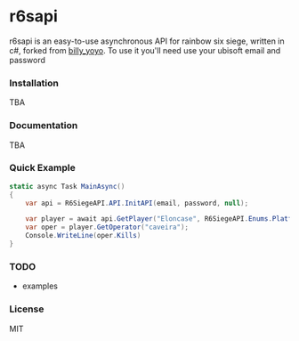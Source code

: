 # r6sapi

r6sapi is an easy-to-use asynchronous API for rainbow six siege, written in c#, forked from [billy_yoyo](https://github.com/billy-yoyo/RainbowSixSiege-Python-API). To use it you'll need use your ubisoft email and password

### Installation

TBA

### Documentation

TBA

### Quick Example

```cs
static async Task MainAsync()
{
    var api = R6SiegeAPI.API.InitAPI(email, password, null);

    var player = await api.GetPlayer("Eloncase", R6SiegeAPI.Enums.Platform.UPLAY, R6SiegeAPI.Enums.UserSearchType.Name);
    var oper = player.GetOperator("caveira");
    Console.WriteLine(oper.Kills)
}
```

### TODO

  - examples

### License


MIT


